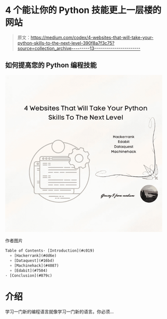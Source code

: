 # 4 个能让你的 Python 技能更上一层楼的网站

> 原文：<https://medium.com/codex/4-websites-that-will-take-your-python-skills-to-the-next-level-390f8a7f3c75?source=collection_archive---------13----------------------->

## 如何提高您的 Python 编程技能

![](img/dfce95e7edb3ad77213ff0fe40e587a9.png)

作者图片

```
Table of Contents· [Introduction](#c019)
  ∘ [Hackerrank](#dd6e)
  ∘ [Dataquest](#16bd)
  ∘ [Machinehack](#4087)
  ∘ [Edabit](#7504)
· [Conclusion](#879c)
```

# 介绍

学习一门新的编程语言就像学习一门新的语言。你必须…